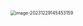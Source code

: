<img src="/Users/ruichengm/knowledge_repository/fivePenLearning/3.字根/5.折区/a.assets//image-20231229145453159.png" alt="image-20231229145453159" style="zoom:50%;" />